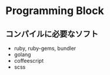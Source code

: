 Programming Block
===============

コンパイルに必要なソフト
---------------

+ ruby, ruby-gems, bundler
+ golang
+ coffeescript
+ scss 
